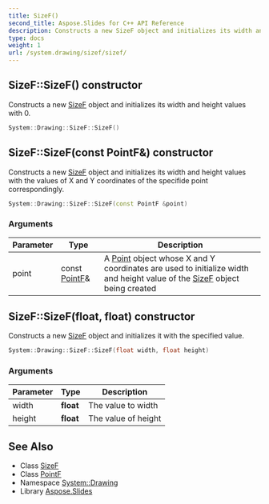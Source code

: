 ```yaml
---
title: SizeF()
second_title: Aspose.Slides for C++ API Reference
description: Constructs a new SizeF object and initializes its width and height values with 0.
type: docs
weight: 1
url: /system.drawing/sizef/sizef/
---
```

## SizeF::SizeF() constructor


Constructs a new [SizeF](../) object and initializes its width and height values with 0.

```cpp
System::Drawing::SizeF::SizeF()
```

## SizeF::SizeF(const PointF\&) constructor


Constructs a new [SizeF](../) object and initializes its width and height values with the values of X and Y coordinates of the specifide point correspondingly.

```cpp
System::Drawing::SizeF::SizeF(const PointF &point)
```


### Arguments

| Parameter | Type | Description |
| --- | --- | --- |
| point | const [PointF](../../pointf/)\& | A [Point](../../point/) object whose X and Y coordinates are used to initialize width and height value of the [SizeF](../) object being created |

## SizeF::SizeF(float, float) constructor


Constructs a new [SizeF](../) object and initializes it with the specified value.

```cpp
System::Drawing::SizeF::SizeF(float width, float height)
```


### Arguments

| Parameter | Type | Description |
| --- | --- | --- |
| width | **float** | The value to width |
| height | **float** | The value of height |

## See Also

* Class [SizeF](../)
* Class [PointF](../../pointf/)
* Namespace [System::Drawing](../../)
* Library [Aspose.Slides](../../../)